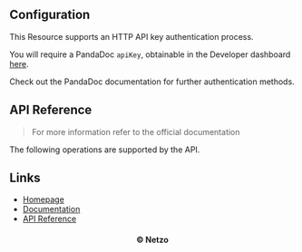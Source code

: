 ## Configuration

This Resource supports an HTTP API key authentication process.

You will require a PandaDoc `apiKey`, obtainable in the Developer dashboard
[here](https://app.pandadoc.com/login/?next=/a/#/settings/api-dashboard/configuration).

Check out the PandaDoc documentation for further authentication methods.

## API Reference

> For more information refer to the official documentation

The following operations are supported by the API.

## Links

- [Homepage](https://app.netzo.io/resources/resource-http-pandadoc)
- [Documentation](https://developers.pandadoc.com/)
- [API Reference](https://developers.pandadoc.com/reference)

<div align="center">
  <h4>© Netzo</h4>
</div>
